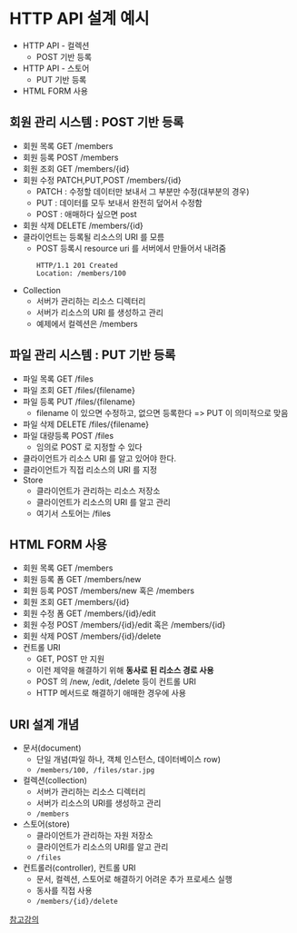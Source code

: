 # HTTP API 설계 예시
- HTTP API - 컬렉션
  - POST 기반 등록
- HTTP API - 스토어
  - PUT 기반 등록
- HTML FORM 사용

## 회원 관리 시스템 : POST 기반 등록
- 회원 목록 GET /members
- 회원 등록 POST /members
- 회원 조회 GET /members/{id}
- 회원 수정 PATCH,PUT,POST /members/{id}
  - PATCH : 수정할 데이터만 보내서 그 부분만 수정(대부분의 경우)
  - PUT : 데이터를 모두 보내서 완전히 덮어서 수정함
  - POST : 애매하다 싶으면 post
- 회원 삭제 DELETE /members/{id}
- 클라이언트는 등록될 리소스의 URI 를 모름
  - POST 등록시 resource uri 를 서버에서 만들어서 내려줌
    ```
    HTTP/1.1 201 Created
    Location: /members/100
    ```
- Collection
  - 서버가 관리하는 리소스 디렉터리
  - 서버가 리소스의 URI 를 생성하고 관리
  - 예제에서 컬렉션은 /members

## 파일 관리 시스템 : PUT 기반 등록
- 파일 목록 GET /files
- 파일 조회 GET /files/{filename}
- 파일 등록 PUT /files/{filename}
  - filename 이 있으면 수정하고, 없으면 등록한다 => PUT 이 의미적으로 맞음
- 파일 삭제 DELETE /files/{filename}
- 파일 대량등록 POST /files
  - 임의로 POST 로 지정할 수 있다
- 클라이언트가 리소스 URI 를 알고 있어야 한다.
- 클라이언트가 직접 리소스의 URI 를 지정
- Store
  - 클라이언트가 관리하는 리소스 저장소
  - 클라이언트가 리소스의 URI 를 알고 관리
  - 여기서 스토어는 /files

## HTML FORM 사용
- 회원 목록 GET /members
- 회원 등록 폼 GET /members/new
- 회원 등록 POST /members/new 혹은 /members
- 회원 조회 GET /members/{id}
- 회원 수정 폼 GET /members/{id}/edit
- 회원 수정 POST /members/{id}/edit 혹은 /members/{id}
- 회원 삭제 POST /members/{id}/delete
- 컨트롤 URI
  - GET, POST 만 지원
  - 이런 제약을 해결하기 위해 **동사로 된 리소스 경로 사용**
  - POST 의 /new, /edit, /delete 등이 컨트롤 URI
  - HTTP 메서드로 해결하기 애매한 경우에 사용

## URI 설계 개념
- 문서(document)
  - 단일 개념(파일 하나, 객체 인스턴스, 데이터베이스 row)
  - `/members/100, /files/star.jpg`
- 컬렉션(collection)
  - 서버가 관리하는 리소스 디렉터리
  - 서버가 리소스의 URI를 생성하고 관리
  - `/members`
- 스토어(store)
  - 클라이언트가 관리하는 자원 저장소
  - 클라이언트가 리소스의 URI를 알고 관리
  - `/files`
- 컨트롤러(controller), 컨트롤 URI
  - 문서, 컬렉션, 스토어로 해결하기 어려운 추가 프로세스 실행
  - 동사를 직접 사용
  - `/members/{id}/delete`


[참고강의](https://www.inflearn.com/course/http-%EC%9B%B9-%EB%84%A4%ED%8A%B8%EC%9B%8C%ED%81%AC)